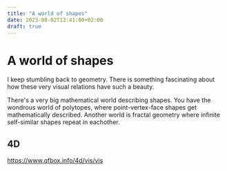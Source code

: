 ```yaml
---
title: "A world of shapes"
date: 2023-08-02T12:41:00+02:00
draft: true
---
```


# A world of shapes

I keep stumbling back to geometry. There is something fascinating about how these very visual relations have such a beauty.

There's a very big mathematical world describing shapes. You have the wondrous world of polytopes, where point-vertex-face shapes get mathematically described. Another world is fractal geometry where infinite self-similar shapes repeat in eachother.

## 4D
https://www.qfbox.info/4d/vis/vis
